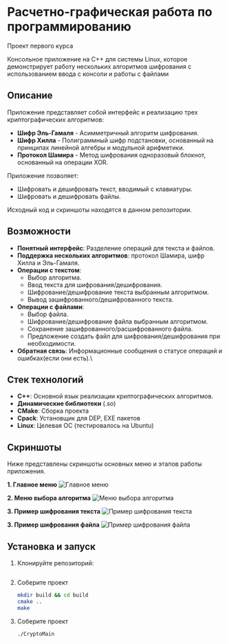 # Расчетно-графическая работа по программированию
Проект первого курса

Консольное приложение на С++ для системы Linux, которое демонстрирует работу нескольких алгоритмов шифрования с использованием ввода с консоли и работы с файлами


## Описание

Приложение представляет собой интерфейс и реализацию трех криптографических алгоритмов:

* **Шифр Эль-Гамаля** - Асимметричный алгоритм шифрования.
* **Шифр Хилла** - Полиграммный шифр подстановки, основанный на принципах линейной алгебры и модульной арифметики.
* **Протокол Шамира** - Метод шифрования одноразовый блокнот, основанный на операции XOR.

Приложение позволяет:
* Шифровать и дешифровать текст, вводимый с клавиатуры.
* Шифровать и дешифровать файлы.

Исходный код и скриншоты находятся в данном репозитории.

## Возможности

* **Понятный интерфейс**: Разделение операций для текста и файлов.
* **Поддержка нескольких алгоритмов**: протокол Шамира, шифр Хилла и Эль-Гамаля.
* **Операции с текстом**:
    * Выбор алгоритма.
    * Ввод текста для шифрования/дешифрования.
    * Шифрование/дешифрование текста выбранным алгоритмом.
    * Вывод зашифрованного/дешифрованного текста.
* **Операции с файлами**:
    * Выбор файла.
    * Шифрование/дешифрование файла выбранным алгоритмом.
    * Сохранение зашифрованного/расшифрованного файла.
    * Предложение создать файл для шифрования/дешифрования при необходимости.
* **Обратная связь**: Информационные сообщения о статусе операций и ошибках(если они есть).\

## Стек технологий

* **C++**: Основной язык реализации криптографических алгоритмов.
* **Динамические библиотеки** (.so)
* **CMake**: Сборка проекта
* **Cpack**: Установщик для DEP, EXE пакетов  
* **Linux**: Целевая ОС (тестировалось на Ubuntu)

##  Скриншоты

Ниже представлены скриншоты основных меню и этапов работы приложения.

**1. Главное меню**
![Главное меню](./Изображения/mainMenu.png)

**2. Меню выбора алгоритма**
![Меню выбора алгоритма]()

**3. Пример шифрования текста**
![Пример шифрования текста]()

**3. Пример шифрования файла**
![Пример шифрования файла]()

## Установка и запуск

1.  Клонируйте репозиторий:
    ```bash
    
    ```
2.  Соберите проект
    ```bash
    mkdir build && cd build
    cmake ..
    make
    ```
3.  Соберите проект
    ```bash
    ./CryptoMain
    ```

